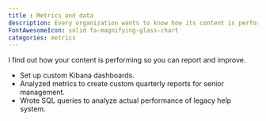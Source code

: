 ```yaml
---
title : Metrics and data
description: Every organization wants to know how its content is performing. I can help you implement and monitor metrics to plan and ensure the content you create is relevant and highly used topics are addressed.
FontAwesomeIcon: solid fa-magnifying-glass-chart
categories: metrics
---
```


I find out how your content is performing so you can report and improve.

- Set up custom Kibana dashboards.
- Analyzed metrics to create custom quarterly reports for senior management.
- Wrote SQL queries to analyze actual performance of legacy help system.
